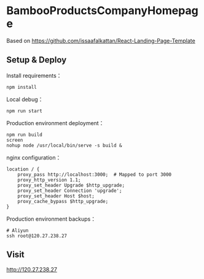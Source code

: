 # BambooProductsCompanyHomepage

Based on https://github.com/issaafalkattan/React-Landing-Page-Template

## Setup & Deploy

Install requirements：
```
npm install
```

Local debug：
```
npm run start
```

Production environment deployment：
```
npm run build
screen
nohup node /usr/local/bin/serve -s build &
```

nginx configuration：
```
location / {
    proxy_pass http://localhost:3000;  # Mapped to port 3000
    proxy_http_version 1.1;
    proxy_set_header Upgrade $http_upgrade;
    proxy_set_header Connection 'upgrade';
    proxy_set_header Host $host;
    proxy_cache_bypass $http_upgrade;
}
```

Production environment backups：
```
# Aliyun
ssh root@120.27.238.27
```

## Visit

http://120.27.238.27